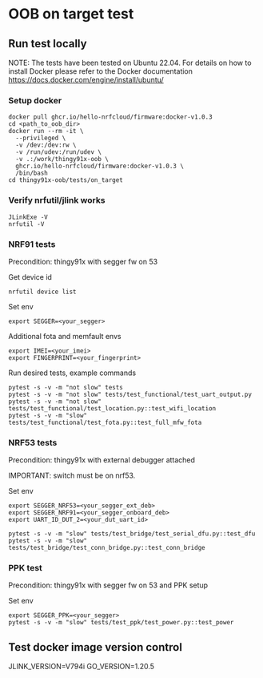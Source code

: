 # OOB on target test

## Run test locally

NOTE: The tests have been tested on Ubuntu 22.04. For details on how to install Docker please refer to the Docker documentation https://docs.docker.com/engine/install/ubuntu/

### Setup docker
```shell
docker pull ghcr.io/hello-nrfcloud/firmware:docker-v1.0.3
cd <path_to_oob_dir>
docker run --rm -it \
  --privileged \
  -v /dev:/dev:rw \
  -v /run/udev:/run/udev \
  -v .:/work/thingy91x-oob \
  ghcr.io/hello-nrfcloud/firmware:docker-v1.0.3 \
  /bin/bash
cd thingy91x-oob/tests/on_target
```

### Verify nrfutil/jlink works
```shell
JLinkExe -V
nrfutil -V
```

### NRF91 tests
Precondition: thingy91x with segger fw on 53

Get device id
```shell
nrfutil device list
```

Set env
```shell
export SEGGER=<your_segger>
```

Additional fota and memfault envs
```shell
export IMEI=<your_imei>
export FINGERPRINT=<your_fingerprint>
```

Run desired tests, example commands
```shell
pytest -s -v -m "not slow" tests
pytest -s -v -m "not slow" tests/test_functional/test_uart_output.py
pytest -s -v -m "not slow" tests/test_functional/test_location.py::test_wifi_location
pytest -s -v -m "slow" tests/test_functional/test_fota.py::test_full_mfw_fota
```

### NRF53 tests

Precondition: thingy91x with external debugger attached

IMPORTANT: switch must be on nrf53.

Set env
```shell
export SEGGER_NRF53=<your_segger_ext_deb>
export SEGGER_NRF91=<your_segger_onboard_deb>
export UART_ID_DUT_2=<your_dut_uart_id>
```

```
pytest -s -v -m "slow" tests/test_bridge/test_serial_dfu.py::test_dfu
pytest -s -v -m "slow" tests/test_bridge/test_conn_bridge.py::test_conn_bridge
```

### PPK test

Precondition: thingy91x with segger fw on 53 and PPK setup

Set env
```shell
export SEGGER_PPK=<your_segger>
pytest -s -v -m "slow" tests/test_ppk/test_power.py::test_power
```

## Test docker image version control

JLINK_VERSION=V794i
GO_VERSION=1.20.5
